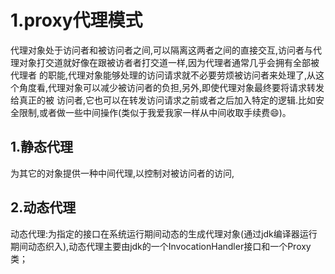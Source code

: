 # 1.proxy代理模式 
代理对象处于访问者和被访问者之间,可以隔离这两者之间的直接交互,访问者与代理对象打交道就好像在跟被访者者打交道一样,因为代理者通常几乎会拥有全部被代理者
的职能,代理对象能够处理的访问请求就不必要劳烦被访问者来处理了,从这个角度看,代理对象可以减少被访问者的负担,另外,即使代理对象最终要将请求转发给真正的被 
访问者,它也可以在转发访问请求之前或者之后加入特定的逻辑.比如安全限制,或者做一些中间操作(类似于我爱我家一样从中间收取手续费😄)。 
##  1.静态代理  
为其它的对象提供一种中间代理,以控制对被访问者的访问,
##  2.动态代理  
动态代理:为指定的接口在系统运行期间动态的生成代理对象(通过jdk编译器运行期间动态织入),动态代理主要由jdk的一个InvocationHandler接口和一个Proxy类；
